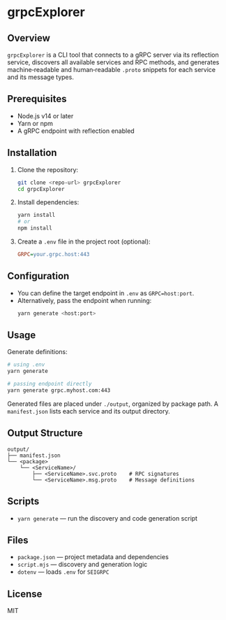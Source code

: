 # grpcExplorer

## Overview

`grpcExplorer` is a CLI tool that connects to a gRPC server via its reflection service, discovers all available services and RPC methods, and generates machine‑readable and human‑readable `.proto` snippets for each service and its message types.

## Prerequisites

- Node.js v14 or later
- Yarn or npm
- A gRPC endpoint with reflection enabled

## Installation

1. Clone the repository:
   ```bash
   git clone <repo-url> grpcExplorer
   cd grpcExplorer
   ```
2. Install dependencies:
   ```bash
   yarn install
   # or
   npm install
   ```
3. Create a `.env` file in the project root (optional):
   ```ini
   GRPC=your.grpc.host:443
   ```

## Configuration

- You can define the target endpoint in `.env` as `GRPC=host:port`.
- Alternatively, pass the endpoint when running:
  ```bash
  yarn generate <host:port>
  ```

## Usage

Generate definitions:

```bash
# using .env
yarn generate

# passing endpoint directly
yarn generate grpc.myhost.com:443
```

Generated files are placed under `./output`, organized by package path. A `manifest.json` lists each service and its output directory.

## Output Structure

```
output/
├── manifest.json
└── <package>
    └── <ServiceName>/
        ├── <ServiceName>.svc.proto    # RPC signatures
        └── <ServiceName>.msg.proto    # Message definitions
```

## Scripts

- `yarn generate` &mdash; run the discovery and code generation script

## Files

- `package.json` &mdash; project metadata and dependencies
- `script.mjs` &mdash; discovery and generation logic
- `dotenv` &mdash; loads `.env` for `SEIGRPC`

## License

MIT

